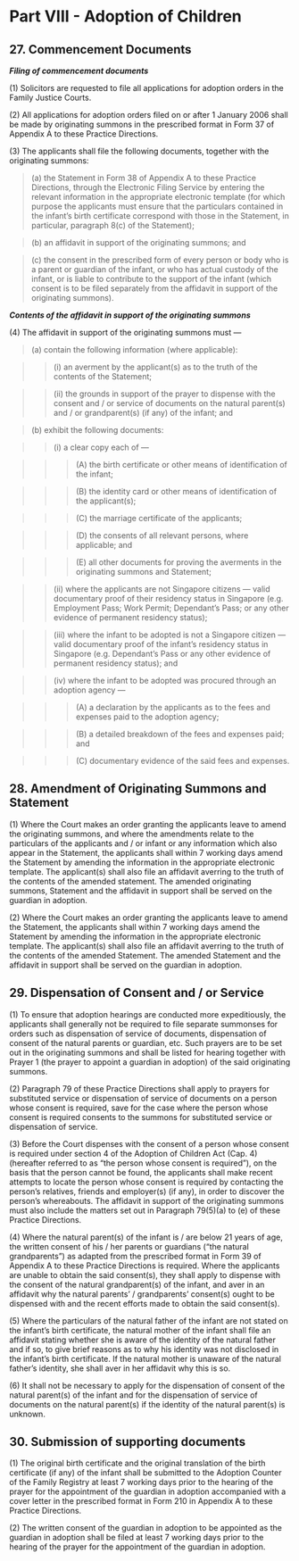 # Part VIII - Adoption of Children

## 27. Commencement Documents

**_Filing of commencement documents_**

(1) Solicitors are requested to file all applications for adoption orders in the Family Justice Courts.

(2) All applications for adoption orders filed on or after 1 January 2006 shall be made by originating summons in the prescribed format in Form 37 of Appendix A to these Practice Directions.

(3) The applicants shall file the following documents, together with the originating summons:

> (a) the Statement in Form 38 of Appendix A to these Practice Directions, through the Electronic Filing Service by entering the relevant information in the appropriate electronic template (for which purpose the applicants must ensure that the particulars contained in the infant’s birth certificate correspond with those in the Statement, in particular, paragraph 8(c) of the Statement);

> (b) an affidavit in support of the originating summons; and

> (c) the consent in the prescribed form of every person or body who is a parent or guardian of the infant, or who has actual custody of the infant, or is liable to contribute to the support of the infant (which consent is to be filed separately from the affidavit in support of the originating summons).

**_Contents of the affidavit in support of the originating summons_**

(4) The affidavit in support of the originating summons must —

> (a) contain the following information (where applicable):

> > (i) an averment by the applicant(s) as to the truth of the contents of the Statement;

> > (ii) the grounds in support of the prayer to dispense with the consent and / or service of documents on the natural parent(s) and / or grandparent(s) (if any) of the infant; and

> (b) exhibit the following documents:

> > (i) a clear copy each of —

> > > (A) the birth certificate or other means of identification of the infant;

> > > (B) the identity card or other means of identification of the applicant(s);

> > > (C) the marriage certificate of the applicants;

> > > (D) the consents of all relevant persons, where applicable; and

> > > (E) all other documents for proving the averments in the originating summons and Statement;

> > (ii) where the applicants are not Singapore citizens — valid documentary proof of their residency status in Singapore (e.g. Employment Pass; Work Permit; Dependant’s Pass; or any other evidence of permanent residency status);

> > (iii) where the infant to be adopted is not a Singapore citizen — valid documentary proof of the infant’s residency status in Singapore (e.g. Dependant’s Pass or any other evidence of permanent residency status); and

> > (iv) where the infant to be adopted was procured through an adoption agency —

> > > (A) a declaration by the applicants as to the fees and expenses paid to the adoption agency;

> > > (B) a detailed breakdown of the fees and expenses paid; and

> > > (C) documentary evidence of the said fees and expenses.

## 28. Amendment of Originating Summons and Statement

(1) Where the Court makes an order granting the applicants leave to amend the originating summons, and where the amendments relate to the particulars of the applicants and / or infant or any information which also appear in the Statement, the applicants shall within 7 working days amend the Statement by amending the information in the appropriate electronic template. The applicant(s) shall also file an affidavit averring to the truth of the contents of the amended statement. The amended originating summons, Statement and the affidavit in support shall be served on the guardian in adoption. 

(2) Where the Court makes an order granting the applicants leave to amend the Statement, the applicants shall within 7 working days amend the Statement by amending the information in the appropriate electronic template. The applicant(s) shall also file an affidavit averring to the truth of the contents of the amended Statement. The amended Statement and the affidavit in support shall be served on the guardian in adoption.

## 29. Dispensation of Consent and / or Service

(1) To ensure that adoption hearings are conducted more expeditiously, the applicants shall generally not be required to file separate summonses for orders such as dispensation of service of documents, dispensation of consent of the natural parents or guardian, etc. Such prayers are to be set out in the originating summons and shall be listed for hearing together with Prayer 1 (the prayer to appoint a guardian in adoption) of the said originating summons.

(2) Paragraph 79 of these Practice Directions shall apply to prayers for substituted service or dispensation of service of documents on a person whose consent is required, save for the case where the person whose consent is required consents to the summons for substituted service or dispensation of service.

(3) Before the Court dispenses with the consent of a person whose consent is required under section 4 of the Adoption of Children Act (Cap. 4) (hereafter referred to as “the person whose consent is required”), on the basis that the person cannot be found, the applicants shall make recent attempts to locate the person whose consent is required by contacting the person’s relatives, friends and employer(s) (if any), in order to discover the person’s whereabouts. The affidavit in support of the originating summons must also include the matters set out in Paragraph 79(5)(a) to (e) of these Practice Directions.

(4) Where the natural parent(s) of the infant is / are below 21 years of age, the written consent of his / her parents or guardians (“the natural grandparents”) as adapted from the prescribed format in Form 39 of Appendix A to these Practice Directions is required. Where the applicants are unable to obtain the said consent(s), they shall apply to dispense with the consent of the natural grandparent(s) of the infant, and aver in an affidavit why the natural parents’ / grandparents’ consent(s) ought to be dispensed with and the recent efforts made to obtain the said consent(s).

(5) Where the particulars of the natural father of the infant are not stated on the infant’s birth certificate, the natural mother of the infant shall file an affidavit stating whether she is aware of the identity of the natural father and if so, to give brief reasons as to why his identity was not disclosed in the infant’s birth certificate. If the natural mother is unaware of the natural father’s identity, she shall aver in her affidavit why this is so.

(6) It shall not be necessary to apply for the dispensation of consent of the natural parent(s) of the infant and for the dispensation of service of documents on the natural parent(s) if the identity of the natural parent(s) is unknown.

## 30. Submission of supporting documents

(1) The original birth certificate and the original translation of the birth certificate (if any) of the infant shall be submitted to the Adoption Counter of the Family Registry at least 7 working days prior to the hearing of the prayer for the appointment of the guardian in adoption accompanied with a cover letter in the prescribed format in Form 210 in Appendix A to these Practice Directions.

(2) The written consent of the guardian in adoption to be appointed as the guardian in adoption shall be filed at least 7 working days prior to the hearing of the prayer for the appointment of the guardian in adoption.
